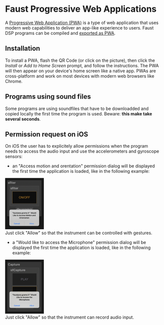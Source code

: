 # Faust Progressive Web Applications

 A [Progressive Web Application (PWA)](https://en.wikipedia.org/wiki/Progressive_web_app) is a
type of web application that uses modern web capabilities to deliver an app-like experience to users. Faust DSP programs can be compiled and [exported as PWA](https://faustdoc.grame.fr/manual/deploying/#exporting-for-the-web).

## Installation
To install a PWA, flash the QR Code (or click on the picture), then click the *Install* or *Add to Home Screen* prompt, and follow the instructions. The PWA will then appear on your device's home screen like a native app. PWAs are cross-platform and work on most devices with modern web browsers like Chrome.

## Programs using sound files

Some programs are using soundfiles that have to be downloadded and copied locally the first time the program is used. Beware: **this make take several seconds**.

## Permission request on iOS

On iOS the user has to explicitely allow permissions when the program needs to access the audio input and use the accelerometers and gyroscope sensors: 

- an "Access motion and orentation" permission dialog will be displayed the first time the application is loaded, like in the following example: 
<div><a href="requestPermissions"><img  width="25%" class="mx-auto d-block" src="requestPermissions.png"></a></div>
Just click "Allow" so that the instrument can be controlled with gestures.

- a "Would like to access the Microphone" permission dialog will be displayed the first time the application is loaded, like in the following example: 
<div><a href="requestAudio"><img  width="25%" class="mx-auto d-block" src="requestAudio.png"></a></div>
Just click "Allow" so that the instrument can record audio input.


